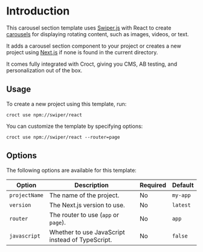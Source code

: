 # Introduction

This carousel section template uses [Swiper.js](https://swiperjs.com/) with React to
create [carousels](https://croct.com/templates/interface/section/carousel-section) for displaying rotating content, such
as images, videos, or text.

It adds a carousel section component to your project or creates a new project
using [Next.js](https://nextjs.org/?utm_source=croct) if none is found in the current directory.

It comes fully integrated with Croct, giving you CMS, AB testing, and personalization out of the box.

## Usage

To create a new project using this template, run:

```croct-cmd
croct use npm://swiper/react
```

You can customize the template by specifying options:

```croct-cmd
croct use npm://swiper/react --router=page
```

## Options

The following options are available for this template:

| Option        | Description                                      | Required | Default  |
|---------------|--------------------------------------------------|----------|----------|
| `projectName` | The name of the project.                         | No       | `my-app` |
| `version`     | The Next.js version to use.                      | No       | `latest` |
| `router`      | The router to use (`app` or `page`).             | No       | `app`    |
| `javascript`  | Whether to use JavaScript instead of TypeScript. | No       | `false`  |
